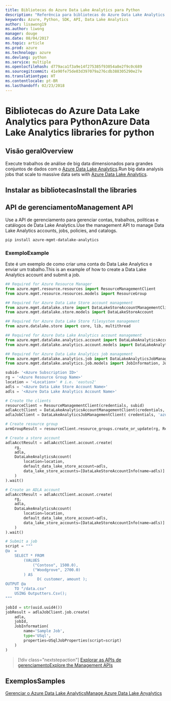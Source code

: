 ```yaml
---
title: Bibliotecas do Azure Data Lake Analytics para Python
description: "Referência para bibliotecas do Azure Data Lake Analytics para Python"
keywords: Azure, Python, SDK, API, Data Lake Analytics
author: lisawong19
ms.author: liwong
manager: douge
ms.date: 08/04/2017
ms.topic: article
ms.prod: azure
ms.technology: azure
ms.devlang: python
ms.service: multiple
ms.openlocfilehash: d779aca1f3a9e14f275385f93054a8e2f9c0c689
ms.sourcegitcommit: 41e90fe75de03d397079a276cdb388305290e27e
ms.translationtype: HT
ms.contentlocale: pt-BR
ms.lasthandoff: 02/23/2018
---
```

# <a name="azure-data-lake-analytics-libraries-for-python"></a><span data-ttu-id="85713-104">Bibliotecas do Azure Data Lake Analytics para Python</span><span class="sxs-lookup"><span data-stu-id="85713-104">Azure Data Lake Analytics libraries for python</span></span>

## <a name="overview"></a><span data-ttu-id="85713-105">Visão geral</span><span class="sxs-lookup"><span data-stu-id="85713-105">Overview</span></span>
<span data-ttu-id="85713-106">Execute trabalhos de análise de big data dimensionados para grandes conjuntos de dados com o [Azure Data Lake Analytics](/azure/data-lake-analytics/data-lake-analytics-overview).</span><span class="sxs-lookup"><span data-stu-id="85713-106">Run big data analysis jobs that scale to massive data sets with [Azure Data Lake Analytics](/azure/data-lake-analytics/data-lake-analytics-overview).</span></span>

## <a name="install-the-libraries"></a><span data-ttu-id="85713-107">Instalar as bibliotecas</span><span class="sxs-lookup"><span data-stu-id="85713-107">Install the libraries</span></span>

## <a name="management-api"></a><span data-ttu-id="85713-108">API de gerenciamento</span><span class="sxs-lookup"><span data-stu-id="85713-108">Management API</span></span>
<span data-ttu-id="85713-109">Use a API de gerenciamento para gerenciar contas, trabalhos, políticas e catálogos de Data Lake Analytics.</span><span class="sxs-lookup"><span data-stu-id="85713-109">Use the management API to manage Data Lake Analytics accounts, jobs, policies, and catalogs.</span></span>

```bash
pip install azure-mgmt-datalake-analytics
```

### <a name="example"></a><span data-ttu-id="85713-110">Exemplo</span><span class="sxs-lookup"><span data-stu-id="85713-110">Example</span></span>
<span data-ttu-id="85713-111">Este é um exemplo de como criar uma conta do Data Lake Analytics e enviar um trabalho.</span><span class="sxs-lookup"><span data-stu-id="85713-111">This is an example of how to create a Data Lake Analytics account and submit a job.</span></span> 

```python
## Required for Azure Resource Manager
from azure.mgmt.resource.resources import ResourceManagementClient
from azure.mgmt.resource.resources.models import ResourceGroup

## Required for Azure Data Lake Store account management
from azure.mgmt.datalake.store import DataLakeStoreAccountManagementClient
from azure.mgmt.datalake.store.models import DataLakeStoreAccount

## Required for Azure Data Lake Store filesystem management
from azure.datalake.store import core, lib, multithread

## Required for Azure Data Lake Analytics account management
from azure.mgmt.datalake.analytics.account import DataLakeAnalyticsAccountManagementClient
from azure.mgmt.datalake.analytics.account.models import DataLakeAnalyticsAccount, DataLakeStoreAccountInfo

## Required for Azure Data Lake Analytics job management
from azure.mgmt.datalake.analytics.job import DataLakeAnalyticsJobManagementClient
from azure.mgmt.datalake.analytics.job.models import JobInformation, JobState, USqlJobProperties

subid= '<Azure Subscription ID>'
rg = '<Azure Resource Group Name>'
location = '<Location>' # i.e. 'eastus2'
adls = '<Azure Data Lake Store Account Name>'
adls = '<Azure Data Lake Analytics Account Name>'

# Create the clients
resourceClient = ResourceManagementClient(credentials, subid)
adlaAcctClient = DataLakeAnalyticsAccountManagementClient(credentials, subid)
adlaJobClient = DataLakeAnalyticsJobManagementClient( credentials, 'azuredatalakeanalytics.net')

# Create resource group
armGroupResult = resourceClient.resource_groups.create_or_update(rg, ResourceGroup(location=location))

# Create a store account
adlaAcctResult = adlaAcctClient.account.create(
    rg,
    adla,
    DataLakeAnalyticsAccount(
        location=location,
        default_data_lake_store_account=adls,
        data_lake_store_accounts=[DataLakeStoreAccountInfo(name=adls)]
    )
).wait()

# Create an ADLA account
adlaAcctResult = adlaAcctClient.account.create(
    rg,
    adla,
    DataLakeAnalyticsAccount(
        location=location,
        default_data_lake_store_account=adls,
        data_lake_store_accounts=[DataLakeStoreAccountInfo(name=adls)]
    )
).wait()

# Submit a job
script = """
@a  = 
    SELECT * FROM 
        (VALUES
            ("Contoso", 1500.0),
            ("Woodgrove", 2700.0)
        ) AS 
              D( customer, amount );
OUTPUT @a
    TO "/data.csv"
    USING Outputters.Csv();
"""

jobId = str(uuid.uuid4())
jobResult = adlaJobClient.job.create(
    adla,
    jobId,
    JobInformation(
        name='Sample Job',
        type='USql',
        properties=USqlJobProperties(script=script)
    )
)
```

> [!div class="nextstepaction"]
> [<span data-ttu-id="85713-112">Explorar as APIs de gerenciamento</span><span class="sxs-lookup"><span data-stu-id="85713-112">Explore the Management APIs</span></span>](/python/api/overview/azure/datalakeanalytics/management)

## <a name="samples"></a><span data-ttu-id="85713-113">Exemplos</span><span class="sxs-lookup"><span data-stu-id="85713-113">Samples</span></span>
[<span data-ttu-id="85713-114">Gerenciar o Azure Data Lake Analytics</span><span class="sxs-lookup"><span data-stu-id="85713-114">Manage Azure Data Lake Anyalytics</span></span>](https://docs.microsoft.com/azure/data-lake-analytics/data-lake-analytics-manage-use-python-sdk)